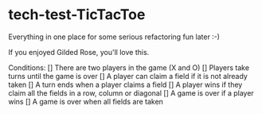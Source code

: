 # tech-test-TicTacToe
Everything in one place for some serious refactoring fun later :-)

If you enjoyed Gilded Rose, you'll love this.


Conditions:
[] There are two players in the game (X and O)
[] Players take turns until the game is over
[] A player can claim a field if it is not already taken
[] A turn ends when a player claims a field
[] A player wins if they claim all the fields in a row, column or diagonal
[] A game is over if a player wins
[] A game is over when all fields are taken
